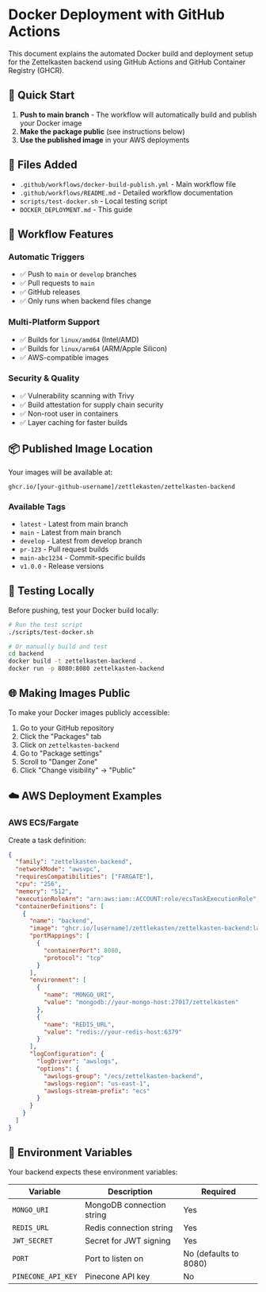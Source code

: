 # Docker Deployment with GitHub Actions

This document explains the automated Docker build and deployment setup for the Zettelkasten backend using GitHub Actions and GitHub Container Registry (GHCR).

## 🚀 Quick Start

1. **Push to main branch** - The workflow will automatically build and publish your Docker image
2. **Make the package public** (see instructions below)
3. **Use the published image** in your AWS deployments

## 📁 Files Added

- `.github/workflows/docker-build-publish.yml` - Main workflow file
- `.github/workflows/README.md` - Detailed workflow documentation
- `scripts/test-docker.sh` - Local testing script
- `DOCKER_DEPLOYMENT.md` - This guide

## 🔧 Workflow Features

### Automatic Triggers
- ✅ Push to `main` or `develop` branches
- ✅ Pull requests to `main`
- ✅ GitHub releases
- ✅ Only runs when backend files change

### Multi-Platform Support
- ✅ Builds for `linux/amd64` (Intel/AMD)
- ✅ Builds for `linux/arm64` (ARM/Apple Silicon)
- ✅ AWS-compatible images

### Security & Quality
- ✅ Vulnerability scanning with Trivy
- ✅ Build attestation for supply chain security
- ✅ Non-root user in containers
- ✅ Layer caching for faster builds

## 📦 Published Image Location

Your images will be available at:
```
ghcr.io/[your-github-username]/zettlekasten/zettelkasten-backend
```

### Available Tags
- `latest` - Latest from main branch
- `main` - Latest from main branch  
- `develop` - Latest from develop branch
- `pr-123` - Pull request builds
- `main-abc1234` - Commit-specific builds
- `v1.0.0` - Release versions

## 🧪 Testing Locally

Before pushing, test your Docker build locally:

```bash
# Run the test script
./scripts/test-docker.sh

# Or manually build and test
cd backend
docker build -t zettelkasten-backend .
docker run -p 8080:8080 zettelkasten-backend
```

## 🌐 Making Images Public

To make your Docker images publicly accessible:

1. Go to your GitHub repository
2. Click the "Packages" tab
3. Click on `zettelkasten-backend`
4. Go to "Package settings"
5. Scroll to "Danger Zone"
6. Click "Change visibility" → "Public"

## ☁️ AWS Deployment Examples

### AWS ECS/Fargate

Create a task definition:
```json
{
  "family": "zettelkasten-backend",
  "networkMode": "awsvpc",
  "requiresCompatibilities": ["FARGATE"],
  "cpu": "256",
  "memory": "512",
  "executionRoleArn": "arn:aws:iam::ACCOUNT:role/ecsTaskExecutionRole",
  "containerDefinitions": [
    {
      "name": "backend",
      "image": "ghcr.io/[username]/zettlekasten/zettelkasten-backend:latest",
      "portMappings": [
        {
          "containerPort": 8080,
          "protocol": "tcp"
        }
      ],
      "environment": [
        {
          "name": "MONGO_URI",
          "value": "mongodb://your-mongo-host:27017/zettelkasten"
        },
        {
          "name": "REDIS_URL", 
          "value": "redis://your-redis-host:6379"
        }
      ],
      "logConfiguration": {
        "logDriver": "awslogs",
        "options": {
          "awslogs-group": "/ecs/zettelkasten-backend",
          "awslogs-region": "us-east-1",
          "awslogs-stream-prefix": "ecs"
        }
      }
    }
  ]
}
```

## 🔐 Environment Variables

Your backend expects these environment variables:

| Variable | Description | Required |
|----------|-------------|----------|
| `MONGO_URI` | MongoDB connection string | Yes |
| `REDIS_URL` | Redis connection string | Yes |
| `JWT_SECRET` | Secret for JWT signing | Yes |
| `PORT` | Port to listen on | No (defaults to 8080) |
| `PINECONE_API_KEY` | Pinecone API key | No | 